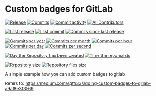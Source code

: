 # Custom badges for GitLab

[![Release](https://img.shields.io/badge/dynamic/json.svg?label=Release&url=https://gitlab.com/asdoi/gitlab_badges_sample/-/jobs/artifacts/master/raw/badges.json?job=build_badges&query=release_tag&colorB=brightgreen&logo=gitlab)]()
[![Commits](https://img.shields.io/badge/dynamic/json.svg?label=Commits&url=https://gitlab.com/asdoi/gitlab_badges_sample/-/jobs/artifacts/master/raw/badges.json?job=build_badges&query=commits&colorB=red)]()
[![Commit activity](https://img.shields.io/badge/dynamic/json.svg?label=Commit%20activity&url=https://gitlab.com/asdoi/gitlab_badges_sample/-/jobs/artifacts/master/raw/badges.json?job=build_badges&query=commit_activity&colorB=orange)]()
[![All Contributors](https://img.shields.io/badge/dynamic/json.svg?label=All%20contributors&url=https://gitlab.com/asdoi/gitlab_badges_sample/-/jobs/artifacts/master/raw/badges.json?job=build_badges&query=all_contributors&colorB=blue)]()

[![Last release](https://img.shields.io/badge/dynamic/json.svg?label=Last%20release&url=https://gitlab.com/asdoi/gitlab_badges_sample/-/jobs/artifacts/master/raw/badges.json?job=build_badges&query=last_release_date&colorB=brightgreen)]()
[![Last commit](https://img.shields.io/badge/dynamic/json.svg?label=Last%20commit&url=https://gitlab.com/asdoi/gitlab_badges_sample/-/jobs/artifacts/master/raw/badges.json?job=build_badges&query=last_commit_date&colorB=red)]()
[![Commits since last release](https://img.shields.io/badge/dynamic/json.svg?label=Commits%20since%20last%20release&url=https://gitlab.com/asdoi/gitlab_badges_sample/-/jobs/artifacts/master/raw/badges.json?job=build_badges&query=commits_since_last_release&colorB=blueviolet)]()

[![Commits per year](https://img.shields.io/badge/dynamic/json.svg?label=Commits%20per%20year&url=https://gitlab.com/asdoi/gitlab_badges_sample/-/jobs/artifacts/master/raw/badges.json?job=build_badges&query=commits_per_year&colorB=yellowgreen)]()
[![Commits per month](https://img.shields.io/badge/dynamic/json.svg?label=Commits%20per%20month&url=https://gitlab.com/asdoi/gitlab_badges_sample/-/jobs/artifacts/master/raw/badges.json?job=build_badges&query=commits_per_month&colorB=yellow)]()
[![Commits per hour](https://img.shields.io/badge/dynamic/json.svg?label=Commits%20per%20hour&url=https://gitlab.com/asdoi/gitlab_badges_sample/-/jobs/artifacts/master/raw/badges.json?job=build_badges&query=commits_per_hour&colorB=informational)]()
[![Commits per day](https://img.shields.io/badge/dynamic/json.svg?label=Commits%20per%20day&url=https://gitlab.com/asdoi/gitlab_badges_sample/-/jobs/artifacts/master/raw/badges.json?job=build_badges&query=commits_per_day&colorB=informational)]()
[![Commits per second](https://img.shields.io/badge/dynamic/json.svg?label=Commits%20per%20second&url=https://gitlab.com/asdoi/gitlab_badges_sample/-/jobs/artifacts/master/raw/badges.json?job=build_badges&query=commits_per_second&colorB=informational)]()

[![Day the Repository has been created](https://img.shields.io/badge/dynamic/json.svg?label=Created%20on&url=https://gitlab.com/asdoi/gitlab_badges_sample/-/jobs/artifacts/master/raw/badges.json?job=build_badges&query=repository_creation_day&colorB=9cf)]()
[![Time the repo exists](https://img.shields.io/badge/dynamic/json.svg?label=Time%20the%20repo%20exists&url=https://gitlab.com/asdoi/gitlab_badges_sample/-/jobs/artifacts/master/raw/badges.json?job=build_badges&query=time_repository_exists&colorB=green)]()

[![Repository size](https://img.shields.io/badge/dynamic/json.svg?label=Git%20repository%20size&url=https://gitlab.com/asdoi/gitlab_badges_sample/-/jobs/artifacts/master/raw/badges.json?job=build_badges&query=repository_size&colorB=inactive)]()
[![Repository files size](https://img.shields.io/badge/dynamic/json.svg?label=Git%20repository%20files%20size&url=https://gitlab.com/asdoi/gitlab_badges_sample/-/jobs/artifacts/master/raw/badges.json?job=build_badges&query=repository_file_size&colorB=inactive)]()


A simple example how you can add custom badges to gitlab  

Refers to: https://medium.com/@iffi33/adding-custom-badges-to-gitlab-a9af8e3f3569
